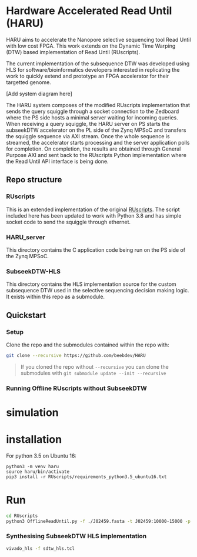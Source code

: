# Hardware Accelerated Read Until (HARU)

HARU aims to accelerate the Nanopore selective sequencing tool Read Until with low cost FPGA. This work extends on the Dynamic Time Warping (DTW) based implementation of Read Until (RUscripts).

The current implementation of the subsequence DTW was developed using HLS for software/bioinformatics developers interested in replicating the work to quickly extend and prototype an FPGA accelerator for their targetted genome.

[Add system diagram here]

The HARU system composes of the modified RUscripts implementation that sends the query squiggle through a socket connection to the Zedboard where the PS side hosts a minimal server waiting for incoming queries. When receiving a query squiggle, the HARU server on PS starts the subseekDTW accelerator on the PL side of the Zynq MPSoC and transfers the squiggle sequence via AXI stream. Once the whole sequence is streamed, the accelerator starts processing and the server application polls for completion. On completion, the results are obtained through General Purpose AXI and sent back to the RUscripts Python implementation where the Read Until API interface is being done.

## Repo structure
### RUscripts
This is an extended implementation of the original [RUscripts](https://github.com/mattloose/RUscripts). The script included here has been updated to work with Python 3.8 and has simple socket code to send the squiggle through ethernet.

### HARU_server
This directory contains the C application code being run on the PS side of the Zynq MPSoC.

### SubseekDTW-HLS
This directory contains the HLS implementation source for the custom subsequence DTW used in the selective sequencing decision making logic. It exists within this repo as a submodule.

## Quickstart
### Setup
Clone the repo and the submodules contained within the repo with:

```sh
git clone --recursive https://github.com/beebdev/HARU
```

> If you cloned the repo without ```--recursive``` you can clone the submodules with ```git submodule update --init --recursive```

### Running Offline RUscripts without SubseekDTW


# simulation

# installation

For python 3.5 on Ubuntu 16:

```
python3 -m venv haru
source haru/bin/activate
pip3 install -r RUscripts/requirements_python3.5_ubuntu16.txt
```

# Run

```sh
cd RUscripts
python3 OfflineReadUntil.py -f ./J02459.fasta -t J02459:10000-15000 -p 4  -m models/template_r7.3_e6_70bps_6mer_6.model -w ./RUtestset/ -o RUgOUT -L 3000
```

### Synthesising SubseekDTW HLS implementation
```sh
vivado_hls -f sdtw_hls.tcl
```
